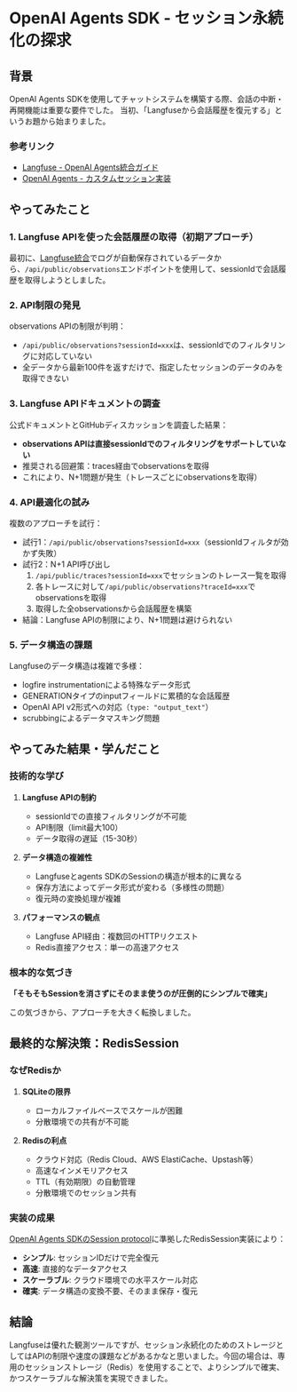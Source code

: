 # OpenAI Agents SDK - セッション永続化の探求

## 背景

OpenAI Agents SDKを使用してチャットシステムを構築する際、会話の中断・再開機能は重要な要件でした。
当初、「Langfuseから会話履歴を復元する」というお題から始まりました。

### 参考リンク
- [Langfuse - OpenAI Agents統合ガイド](https://langfuse.com/integrations/frameworks/openai-agents)
- [OpenAI Agents - カスタムセッション実装](https://openai.github.io/openai-agents-python/sessions/#custom-memory-implementations)

## やってみたこと

### 1. Langfuse APIを使った会話履歴の取得（初期アプローチ）

最初に、[Langfuse統合](https://langfuse.com/integrations/frameworks/openai-agents)でログが自動保存されているデータから、`/api/public/observations`エンドポイントを使用して、sessionIdで会話履歴を取得しようとしました。

### 2. API制限の発見

observations APIの制限が判明：
- `/api/public/observations?sessionId=xxx`は、sessionIdでのフィルタリングに対応していない
- 全データから最新100件を返すだけで、指定したセッションのデータのみを取得できない

### 3. Langfuse APIドキュメントの調査

公式ドキュメントとGitHubディスカッションを調査した結果：
- **observations APIは直接sessionIdでのフィルタリングをサポートしていない**
- 推奨される回避策：traces経由でobservationsを取得
- これにより、N+1問題が発生（トレースごとにobservationsを取得）

### 4. API最適化の試み

複数のアプローチを試行：
- 試行1：`/api/public/observations?sessionId=xxx`（sessionIdフィルタが効かず失敗）
- 試行2：N+1 API呼び出し
  1. `/api/public/traces?sessionId=xxx`でセッションのトレース一覧を取得
  2. 各トレースに対して`/api/public/observations?traceId=xxx`でobservationsを取得
  3. 取得した全observationsから会話履歴を構築
- 結論：Langfuse APIの制限により、N+1問題は避けられない

### 5. データ構造の課題

Langfuseのデータ構造は複雑で多様：
- logfire instrumentationによる特殊なデータ形式
- GENERATIONタイプのinputフィールドに累積的な会話履歴
- OpenAI API v2形式への対応（`type: "output_text"`）
- scrubbingによるデータマスキング問題

## やってみた結果・学んだこと

### 技術的な学び

1. **Langfuse APIの制約**
   - sessionIdでの直接フィルタリングが不可能
   - API制限（limit最大100）
   - データ取得の遅延（15-30秒）

2. **データ構造の複雑性**
   - Langfuseとagents SDKのSessionの構造が根本的に異なる
   - 保存方法によってデータ形式が変わる（多様性の問題）
   - 復元時の変換処理が複雑

3. **パフォーマンスの観点**
   - Langfuse API経由：複数回のHTTPリクエスト
   - Redis直接アクセス：単一の高速アクセス

### 根本的な気づき

**「そもそもSessionを消さずにそのまま使うのが圧倒的にシンプルで確実」**

この気づきから、アプローチを大きく転換しました。

## 最終的な解決策：RedisSession

### なぜRedisか

1. **SQLiteの限界**
   - ローカルファイルベースでスケールが困難
   - 分散環境での共有が不可能

2. **Redisの利点**
   - クラウド対応（Redis Cloud、AWS ElastiCache、Upstash等）
   - 高速なインメモリアクセス
   - TTL（有効期限）の自動管理
   - 分散環境でのセッション共有

### 実装の成果

[OpenAI Agents SDKのSession protocol](https://openai.github.io/openai-agents-python/sessions/#custom-memory-implementations)に準拠したRedisSession実装により：

- **シンプル**: セッションIDだけで完全復元
- **高速**: 直接的なデータアクセス
- **スケーラブル**: クラウド環境での水平スケール対応
- **確実**: データ構造の変換不要、そのまま保存・復元

## 結論

Langfuseは優れた観測ツールですが、セッション永続化のためのストレージとしてはAPIの制限や速度の課題などがあるかなと思いました。今回の場合は、専用のセッションストレージ（Redis）を使用することで、よりシンプルで確実、かつスケーラブルな解決策を実現できました。

